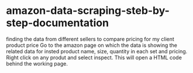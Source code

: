# amazon-data-scraping-steb-by-step-documentation
finding the data from different sellers to compare pricing for my client product price
Go to the amazon page on which the data is showing the related data for insted product name, size, quantity in each set and pricing.
Right click on any produt and select inspect.
This will open a HTML code behind the working page.   
